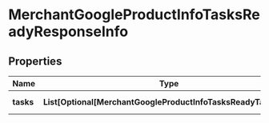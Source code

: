 # MerchantGoogleProductInfoTasksReadyResponseInfo


## Properties

| Name | Type | Description | Notes |
|------------ | ------------- | ------------- | -------------|
**tasks** | **List[Optional[MerchantGoogleProductInfoTasksReadyTaskInfo]]** | array of tasks |[optional]|